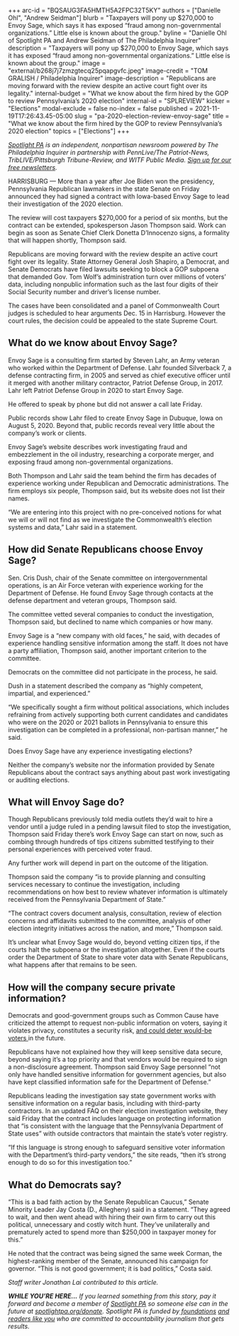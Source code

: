 +++
arc-id = "BQSAUG3FA5HMTH5A2FPC32T5KY"
authors = ["Danielle Ohl", "Andrew Seidman"]
blurb = "Taxpayers will pony up $270,000 to Envoy Sage, which says it has exposed “fraud among non-governmental organizations.” Little else is known about the group."
byline = "Danielle Ohl of Spotlight PA and Andrew Seidman of The Philadelphia Inquirer"
description = "Taxpayers will pony up $270,000 to Envoy Sage, which says it has exposed “fraud among non-governmental organizations.” Little else is known about the group."
image = "external/b268j7j7zmzgtecq25pqapgvfc.jpeg"
image-credit = "TOM GRALISH / Philadelphia Inquirer"
image-description = "Republicans are moving forward with the review despite an active court fight over its legality."
internal-budget = "What we know about the firm hired by the GOP to review Pennsylvania’s 2020 election"
internal-id = "SPLREVIEW"
kicker = "Elections"
modal-exclude = false
no-index = false
published = 2021-11-19T17:26:43.45-05:00
slug = "pa-2020-election-review-envoy-sage"
title = "What we know about the firm hired by the GOP to review Pennsylvania’s 2020 election"
topics = ["Elections"]
+++

<a href="https://www.spotlightpa.org/"><i>Spotlight PA</i></a><i> is an independent, nonpartisan newsroom powered by The Philadelphia Inquirer in partnership with PennLive/The Patriot-News, TribLIVE/Pittsburgh Tribune-Review, and WITF Public Media. </i><a href="https://www.spotlightpa.org/newsletters"><i>Sign up for our free newsletters</i></a><i>.</i>

HARRISBURG — More than a year after Joe Biden won the presidency, Pennsylvania Republican lawmakers in the state Senate on Friday announced they had signed a contract with Iowa-based Envoy Sage to lead their investigation of the 2020 election.

The review will cost taxpayers $270,000 for a period of six months, but the contract can be extended, spokesperson Jason Thompson said. Work can begin as soon as Senate Chief Clerk Donetta D’Innocenzo signs, a formality that will happen shortly, Thompson said.

Republicans are moving forward with the review despite an active court fight over its legality. State Attorney General Josh Shapiro, a Democrat, and Senate Democrats have filed lawsuits seeking to block a GOP subpoena that demanded Gov. Tom Wolf’s administration turn over millions of voters’ data, including nonpublic information such as the last four digits of their Social Security number and driver’s license number.

The cases have been consolidated and a panel of Commonwealth Court judges is scheduled to hear arguments Dec. 15 in Harrisburg. However the court rules, the decision could be appealed to the state Supreme Court.

<script src="https://www.spotlightpa.org/embed.js" async></script><div data-spl-embed-version="1" data-spl-src="https://www.spotlightpa.org/embeds/newsletter/"></div>

## What do we know about Envoy Sage?

Envoy Sage is a consulting firm started by Steven Lahr, an Army veteran who worked within the Department of Defense. Lahr founded Silverback 7, a defense contracting firm, in 2005 and served as chief executive officer until it merged with another military contractor, Patriot Defense Group, in 2017. Lahr left Patriot Defense Group in 2020 to start Envoy Sage.

He offered to speak by phone but did not answer a call late Friday.

Public records show Lahr filed to create Envoy Sage in Dubuque, Iowa on August 5, 2020. Beyond that, public records reveal very little about the company’s work or clients.

Envoy Sage’s website describes work investigating fraud and embezzlement in the oil industry, researching a corporate merger, and exposing fraud among non-governmental organizations.

Both Thompson and Lahr said the team behind the firm has decades of experience working under Republican and Democratic administrations. The firm employs six people, Thompson said, but its website does not list their names.

“We are entering into this project with no pre-conceived notions for what we will or will not find as we investigate the Commonwealth’s election systems and data,” Lahr said in a statement.

## How did Senate Republicans choose Envoy Sage?

Sen. Cris Dush, chair of the Senate committee on intergovernmental operations, is an Air Force veteran with experience working for the Department of Defense. He found Envoy Sage through contacts at the defense department and veteran groups, Thompson said.

The committee vetted several companies to conduct the investigation, Thompson said, but declined to name which companies or how many.

Envoy Sage is a “new company with old faces,” he said, with decades of experience handling sensitive information among the staff. It does not have a party affiliation, Thompson said, another important criterion to the committee.

Democrats on the committee did not participate in the process, he said.

Dush in a statement described the company as “highly competent, impartial, and experienced.”

“We specifically sought a firm without political associations, which includes refraining from actively supporting both current candidates and candidates who were on the 2020 or 2021 ballots in Pennsylvania to ensure this investigation can be completed in a professional, non-partisan manner,” he said.

Does Envoy Sage have any experience investigating elections?

Neither the company’s website nor the information provided by Senate Republicans about the contract says anything about past work investigating or auditing elections.

## What will Envoy Sage do?

Though Republicans previously told media outlets they’d wait to hire a vendor until a judge ruled in a pending lawsuit filed to stop the investigation, Thompson said Friday there’s work Envoy Sage can start on now, such as combing through hundreds of tips citizens submitted testifying to their personal experiences with perceived voter fraud.

Any further work will depend in part on the outcome of the litigation.

Thompson said the company “is to provide planning and consulting services necessary to continue the investigation, including recommendations on how best to review whatever information is ultimately received from the Pennsylvania Department of State.”

“The contract covers document analysis, consultation, review of election concerns and affidavits submitted to the committee, analysis of other election integrity initiatives across the nation, and more,” Thompson said.

It’s unclear what Envoy Sage would do, beyond vetting citizen tips, if the courts halt the subpoena or the investigation altogether. Even if the courts order the Department of State to share voter data with Senate Republicans, what happens after that remains to be seen.

## How will the company secure private information?

Democrats and good-government groups such as Common Cause have criticized the attempt to request non-public information on voters, saying it violates privacy, constitutes a security risk, <a href="https://www.inquirer.com/news/pennsylvania-republicans-subpoena-privacy-election-20211017.html">and could deter would-be voters </a>in the future.

Republicans have not explained how they will keep sensitive data secure, beyond saying it’s a top priority and that vendors would be required to sign a non-disclosure agreement. Thompson said Envoy Sage personnel “not only have handled sensitive information for government agencies, but also have kept classified information safe for the Department of Defense.”

<script src="https://www.spotlightpa.org/embed.js" async></script><div data-spl-embed-version="1" data-spl-src="https://www.spotlightpa.org/embeds/donate/?eyebrow_text=SUPPORT%20SPOTLIGHT%20PA&cta_text=YES%2C%20DOUBLE%20MY%20GIFT&teaser_text=Support%20Spotlight%20PA's%20vital%20investigative%20journalism%20for%20Pennsylvania%20and%20for%20a%20limited%20time%2C%20all%20gifts%20will%20be%20DOUBLED."></div>

Republicans leading the investigation say state government works with sensitive information on a regular basis, including with third-party contractors. In an updated FAQ on their election investigation website, they said Friday that the contract includes language on protecting information that “is consistent with the language that the Pennsylvania Department of State uses” with outside contractors that maintain the state’s voter registry.

“If this language is strong enough to safeguard sensitive voter information with the Department’s third-party vendors,” the site reads, “then it’s strong enough to do so for this investigation too.”

## What do Democrats say?

“This is a bad faith action by the Senate Republican Caucus,” Senate Minority Leader Jay Costa (D., Allegheny) said in a statement. “They agreed to wait, and then went ahead with hiring their own firm to carry out this political, unnecessary and costly witch hunt. They’ve unilaterally and prematurely acted to spend more than $250,000 in taxpayer money for this.”

He noted that the contract was being signed the same week Corman, the highest-ranking member of the Senate, announced his campaign for governor. “This is not good government; it is bad politics,” Costa said.

<i>Staff writer Jonathan Lai contributed to this article.</i>

<i><b>WHILE YOU’RE HERE...</b></i><i> If you learned something from this story, pay it forward and become a member of </i><a href="https://www.spotlightpa.org/"><i>Spotlight PA</i></a><i> so someone else can in the future at </i><a href="https://www.spotlightpa.org/donate"><i>spotlightpa.org/donate</i></a><i>. Spotlight PA is funded by</i><a href="https://www.spotlightpa.org/support"><i> foundations</i></a><i> </i><a href="https://www.spotlightpa.org/support"><i>and readers like you</i></a><i> who are committed to accountability journalism that gets results.</i>
